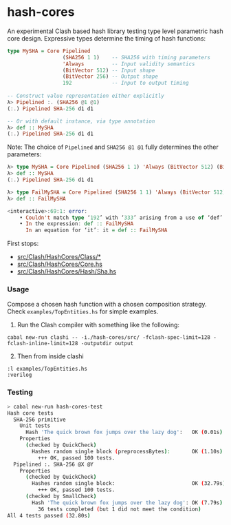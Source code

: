 # hash-cores

An experimental Clash based hash library testing type level parametric hash core design. Expressive types determine the timing of hash functions:

~~~haskell
type MySHA = Core Pipelined
                  (SHA256 1 1)    -- SHA256 with timing parameters
                  'Always         -- Input validity semantics
                  (BitVector 512) -- Input shape
                  (BitVector 256) -- Output shape
                  192             -- Input to output timing
					
-- Construct value representation either explicitly 
λ> Pipelined :. (SHA256 @1 @1)
(:.) Pipelined SHA-256 d1 d1

-- Or with default instance, via type annotation
λ> def :: MySHA
(:.) Pipelined SHA-256 d1 d1

~~~

Note: The choice of `Pipelined` and `SHA256 @1 @1` fully determines the other parameters:

~~~haskell
λ> type MySHA = Core Pipelined (SHA256 1 1) 'Always (BitVector 512) (BitVector 256) 192
λ> def :: MySHA
(:.) Pipelined SHA-256 d1 d1

λ> type FailMySHA = Core Pipelined (SHA256 1 1) 'Always (BitVector 512) (BitVector 256) 333
λ> def :: FailMySHA

<interactive>:69:1: error:
    • Couldn't match type ‘192’ with ‘333’ arising from a use of ‘def’
    • In the expression: def :: FailMySHA
      In an equation for ‘it’: it = def :: FailMySHA
~~~

First stops:

- [src/Clash/HashCores/Class/*](https://github.com/blaxill/dsignal-hash-cores/blob/master/src/Clash/HashCores/Class/)
- [src/Clash/HashCores/Core.hs](https://github.com/blaxill/dsignal-hash-cores/blob/master/src/Clash/HashCores/Core.hs)
- [src/Clash/HashCores/Hash/Sha.hs](https://github.com/blaxill/dsignal-hash-cores/blob/master/src/Clash/HashCores/Hash/SHA256.hs)


### Usage

Compose a chosen hash function with a chosen composition strategy. Check `examples/TopEntities.hs` for simple examples.

1. Run the Clash compiler with something like the following:

  `cabal new-run clashi -- -i./hash-cores/src/ -fclash-spec-limit=128 -fclash-inline-limit=128 -outputdir output`

2. Then from inside clashi

  ~~~
  :l examples/TopEntities.hs
  :verilog
  ~~~


### Testing

```bash
> cabal new-run hash-cores-test
Hash core tests
  SHA-256 primitive
    Unit tests
      Hash 'The quick brown fox jumps over the lazy dog':   OK (0.01s)
    Properties
      (checked by QuickCheck)
        Hashes random single block (preprocessBytes):       OK (1.10s)
          +++ OK, passed 100 tests.
  Pipelined :. SHA-256 @X @Y
    Properties
      (checked by QuickCheck)
        Hashes random single block:                         OK (32.79s)
          +++ OK, passed 100 tests.
      (checked by SmallCheck)
        Hash 'The quick brown fox jumps over the lazy dog': OK (7.79s)
          36 tests completed (but 1 did not meet the condition)
All 4 tests passed (32.80s)
```

